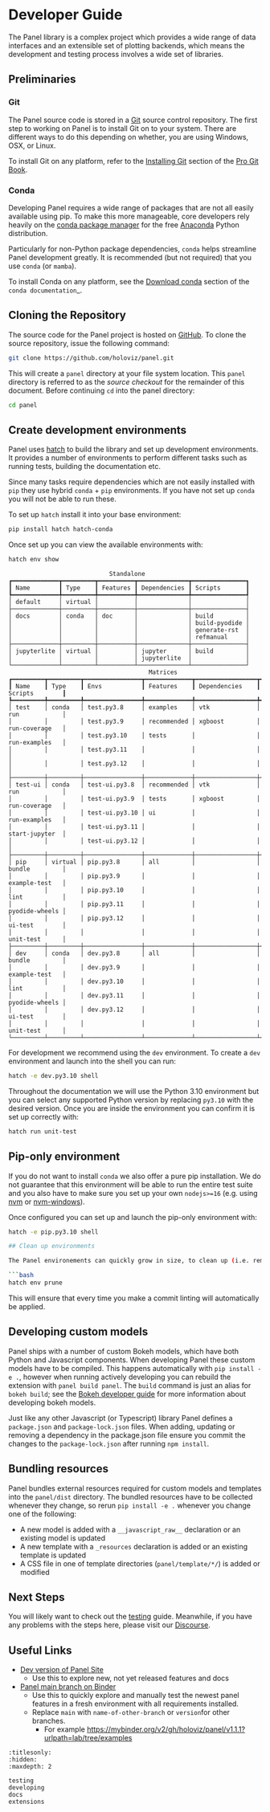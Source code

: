 # Developer Guide

The Panel library is a complex project which provides a wide range of data interfaces and an extensible set of plotting backends, which means the development and testing process involves a wide set of libraries.

## Preliminaries

### Git

The Panel source code is stored in a [Git](https://git-scm.com) source control repository.  The first step to working on Panel is to install Git on to your system.  There are different ways to do this depending on whether, you are using Windows, OSX, or Linux.

To install Git on any platform, refer to the [Installing Git](https://git-scm.com/book/en/v2/Getting-Started-Installing-Git) section of the [Pro Git Book](https://git-scm.com/book/en/v2).

### Conda

Developing Panel requires a wide range of packages that are not all easily available using pip. To make this more manageable, core developers rely heavily on the [conda package manager](https://conda.io/docs/intro.html) for the free [Anaconda](https://anaconda.com/downloads) Python distribution.

Particularly for non-Python package dependencies, ``conda`` helps streamline Panel development greatly. It is recommended (but not required) that you use ``conda`` (or ``mamba``).

To install Conda on any platform, see the [Download conda](https://docs.conda.io/projects/conda/en/latest/user-guide/install/download.html) section of the `conda documentation`_.

## Cloning the Repository

The source code for the Panel project is hosted on [GitHub](https://github.com/holoviz/panel). To clone the source repository, issue the following command:

```bash
git clone https://github.com/holoviz/panel.git
```

This will create a ``panel`` directory at your file system location. This ``panel`` directory is referred to as the *source checkout* for the remainder of this document. Before continuing `cd` into the panel directory:

```bash
cd panel
```

## Create development environments

Panel uses [hatch](https://hatch.pypa.io/latest/version/) to build the library and set up development environments. It provides a number of environments to perform different tasks such as running tests, building the documentation etc.

Since many tasks require dependencies which are not easily installed with `pip` they use hybrid `conda` + `pip` environments. If you have not set up `conda` you will not be able to run these.

To set up `hatch` install it into your base environment:

```bash
pip install hatch hatch-conda
```

Once set up you can view the available environments with:

```bash
hatch env show
```

```
                            Standalone
┏━━━━━━━━━━━━━┳━━━━━━━━━┳━━━━━━━━━━┳━━━━━━━━━━━━━━┳━━━━━━━━━━━━━━━┓
┃ Name        ┃ Type    ┃ Features ┃ Dependencies ┃ Scripts       ┃
┡━━━━━━━━━━━━━╇━━━━━━━━━╇━━━━━━━━━━╇━━━━━━━━━━━━━━╇━━━━━━━━━━━━━━━┩
│ default     │ virtual │          │              │               │
├─────────────┼─────────┼──────────┼──────────────┼───────────────┤
│ docs        │ conda   │ doc      │              │ build         │
│             │         │          │              │ build-pyodide │
│             │         │          │              │ generate-rst  │
│             │         │          │              │ refmanual     │
├─────────────┼─────────┼──────────┼──────────────┼───────────────┤
│ jupyterlite │ virtual │          │ jupyter      │ build         │
│             │         │          │ jupyterlite  │               │
└─────────────┴─────────┴──────────┴──────────────┴───────────────┘
                                       Matrices
┏━━━━━━━━━┳━━━━━━━━━┳━━━━━━━━━━━━━━━━┳━━━━━━━━━━━━━┳━━━━━━━━━━━━━━━━━┳━━━━━━━━━━━━━━━━┓
┃ Name    ┃ Type    ┃ Envs           ┃ Features    ┃ Dependencies    ┃ Scripts        ┃
┡━━━━━━━━━╇━━━━━━━━━╇━━━━━━━━━━━━━━━━╇━━━━━━━━━━━━━╇━━━━━━━━━━━━━━━━━╇━━━━━━━━━━━━━━━━┩
│ test    │ conda   │ test.py3.8     │ examples    │ vtk             │ run            │
│         │         │ test.py3.9     │ recommended │ xgboost         │ run-coverage   │
│         │         │ test.py3.10    │ tests       │                 │ run-examples   │
│         │         │ test.py3.11    │             │                 │                │
│         │         │ test.py3.12    │             │                 │                │
├─────────┼─────────┼────────────────┼─────────────┼─────────────────┼────────────────┤
│ test-ui │ conda   │ test-ui.py3.8  │ recommended │ vtk             │ run            │
│         │         │ test-ui.py3.9  │ tests       │ xgboost         │ run-coverage   │
│         │         │ test-ui.py3.10 │ ui          │                 │ run-examples   │
│         │         │ test-ui.py3.11 │             │                 │ start-jupyter  │
│         │         │ test-ui.py3.12 │             │                 │                │
├─────────┼─────────┼────────────────┼─────────────┼─────────────────┼────────────────┤
│ pip     │ virtual │ pip.py3.8      │ all         │                 │ bundle         │
│         │         │ pip.py3.9      │             │                 │ example-test   │
│         │         │ pip.py3.10     │             │                 │ lint           │
│         │         │ pip.py3.11     │             │                 │ pyodide-wheels │
│         │         │ pip.py3.12     │             │                 │ ui-test        │
│         │         │                │             │                 │ unit-test      │
├─────────┼─────────┼────────────────┼─────────────┼─────────────────┼────────────────┤
│ dev     │ conda   │ dev.py3.8      │ all         │                 │ bundle         │
│         │         │ dev.py3.9      │             │                 │ example-test   │
│         │         │ dev.py3.10     │             │                 │ lint           │
│         │         │ dev.py3.11     │             │                 │ pyodide-wheels │
│         │         │ dev.py3.12     │             │                 │ ui-test        │
│         │         │                │             │                 │ unit-test      │
└─────────┴─────────┴────────────────┴─────────────┴─────────────────┴────────────────┘
```

For development we recommend using the `dev` environment. To create a `dev` environment and launch into the shell you can run:

```bash
hatch -e dev.py3.10 shell
```

Throughout the documentation we will use the Python 3.10 environment but you can select any supported Python version by replacing `py3.10` with the desired version. Once you are inside the environment you can confirm it is set up correctly with:

```bash
hatch run unit-test
```

## Pip-only environment

If you do not want to install `conda` we also offer a pure pip installation. We do not guarantee that this environment will be able to run the entire test suite and you also have to make sure you set up your own `nodejs>=16` (e.g. using [nvm](https://github.com/creationix/nvm) or [nvm-windows](https://github.com/coreybutler/nvm-windows)).

Once configured you can set up and launch the pip-only environment with:

```bash
hatch -e pip.py3.10 shell

## Clean up environments

The Panel environements can quickly grow in size, to clean up (i.e. remove) all the environments simply run:

```bash
hatch env prune
```

This will ensure that every time you make a commit linting will automatically be applied.

## Developing custom models

Panel ships with a number of custom Bokeh models, which have both Python and Javascript components. When developing Panel these custom models have to be compiled. This happens automatically with `pip install -e .`, however when running actively developing you can rebuild the extension with `panel build panel`. The `build` command is just an alias for `bokeh build`; see
the [Bokeh developer guide](https://docs.bokeh.org/en/latest/docs/dev_guide/setup.html) for more information about developing bokeh models.

Just like any other Javascript (or Typescript) library Panel defines a `package.json` and `package-lock.json` files. When adding, updating or removing a dependency in the package.json file ensure you commit the changes to the `package-lock.json` after running `npm install`.

## Bundling resources

Panel bundles external resources required for custom models and templates into the `panel/dist` directory. The bundled resources have to be collected whenever they change, so rerun `pip install -e .`  whenever you change one of the following:

* A new model is added with a `__javascript_raw__` declaration or an existing model is updated
* A new template with a `_resources` declaration is added or an existing template is updated
* A CSS file in one of template directories (`panel/template/*/`) is added or modified

## Next Steps

You will likely want to check out the [testing](testing.md) guide. Meanwhile, if you have any problems with the steps here, please visit our [Discourse](https://discourse.holoviz.org/c/panel/5).

## Useful Links

- [Dev version of Panel Site](https://holoviz-dev.github.io/panel)
  - Use this to explore new, not yet released features and docs
- [Panel main branch on Binder](https://mybinder.org/v2/gh/holoviz/panel/main?urlpath=lab/tree/examples)
  - Use this to quickly explore and manually test the newest panel features in a fresh environment with all requirements installed.
  - Replace `main` with `name-of-other-branch` or `version`for other branches.
    - For example https://mybinder.org/v2/gh/holoviz/panel/v1.1.1?urlpath=lab/tree/examples

```{toctree}
:titlesonly:
:hidden:
:maxdepth: 2

testing
developing
docs
extensions
```
